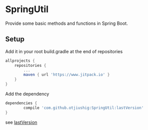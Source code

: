 # SpringUtil

Provide some basic methods and functions in Spring Boot.

## Setup

Add it in your root build.gradle at the end of repositories

```gradle
allprojects {
    repositories {
        ...
        maven { url 'https://www.jitpack.io' }
    }
}
```
Add the dependency

```gradle
dependencies {
        compile 'com.github.otjiushig:SpringUtil:lastVersion'
}
```

see [lastVersion](https://github.com/otjiushig/SpringUtil/releases)


